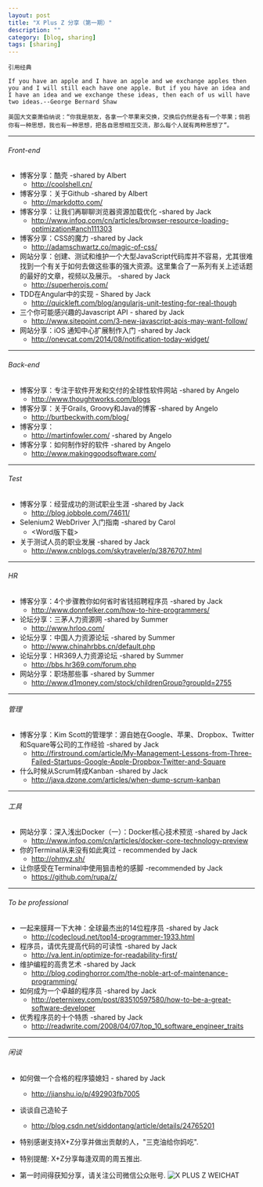 ```yaml
---
layout: post
title: "X Plus Z 分享（第一期）"
description: ""
category: [blog, sharing]
tags: [sharing]
---
```


`引用经典`

`If you have an apple and I have an apple and we exchange apples then you and I will still each have one apple. But if you have an idea and I have an idea and we exchange these ideas, then each of us will have two ideas.--George Bernard Shaw
`

`英国大文豪萧伯纳说：“你我是朋友，各拿一个苹果来交换，交换后仍然是各有一个苹果；倘若你有一种思想，我也有一种思想，把各自思想相互交流，那么每个人就有两种思想了”。`

----

###### Front-end

* 博客分享：酷壳 -shared by Albert
    * <http://coolshell.cn/>
* 博客分享：关于Github -shared by Albert
    * <http://markdotto.com/>
* 博客分享：让我们再聊聊浏览器资源加载优化 -shared by Jack
    * <http://www.infoq.com/cn/articles/browser-resource-loading-optimization#anch111303>
* 博客分享：CSS的魔力 -shared by Jack
    * <http://adamschwartz.co/magic-of-css/>
* 网站分享：创建、测试和维护一个大型JavaScript代码库并不容易，尤其很难找到一个有关于如何去做这些事的强大资源。这里集合了一系列有关上述话题的最好的文章，视频以及展示。 -shared by Jack
    * <http://superherojs.com/>
* TDD在Angular中的实现 - Shared by Jack
    * <http://quickleft.com/blog/angularjs-unit-testing-for-real-though>
* 三个你可能感兴趣的Javascript API - shared by Jack
    * <http://www.sitepoint.com/3-new-javascript-apis-may-want-follow/>
* 网站分享：iOS 通知中心扩展制作入门 -shared by Jack
    * <http://onevcat.com/2014/08/notification-today-widget/>

----

###### Back-end

* 博客分享：专注于软件开发和交付的全球性软件网站 -shared by Angelo
    * <http://www.thoughtworks.com/blogs>
* 博客分享：关于Grails, Groovy和Java的博客 -shared by Angelo
    * <http://burtbeckwith.com/blog/>
* 博客分享：
    * <http://martinfowler.com/>  -shared by Angelo
* 博客分享：如何制作好的软件  -shared by Angelo
    * <http://www.makinggoodsoftware.com/>

----

###### Test

* 博客分享：经营成功的测试职业生涯  -shared by Jack
    * <http://blog.jobbole.com/74611/>  
* Selenium2 WebDriver 入门指南 -shared by Carol
    * <Word版下载>
* 关于测试人员的职业发展 -shared by Jack
    * <http://www.cnblogs.com/skytraveler/p/3876707.html>

----

###### HR

* 博客分享：4个步骤教你如何省时省钱招聘程序员 -shared by Jack
    * <http://www.donnfelker.com/how-to-hire-programmers/>
* 论坛分享：三茅人力资源网 -shared by Summer
    * <http://www.hrloo.com/>
* 论坛分享：中国人力资源论坛 -shared by Summer
    * <http://www.chinahrbbs.cn/default.php>
* 论坛分享：HR369人力资源论坛  -shared by Summer
    * <http://bbs.hr369.com/forum.php>
* 网站分享：职场那些事 -shared by Summer
    * <http://www.d1money.com/stock/childrenGroup?groupId=2755>

----

###### 管理

* 博客分享：Kim Scott的管理学：源自她在Google、苹果、Dropbox、Twitter和Square等公司的工作经验 -shared by Jack
    * <http://firstround.com/article/My-Management-Lessons-from-Three-Failed-Startups-Google-Apple-Dropbox-Twitter-and-Square>
* 什么时候从Scrum转成Kanban -shared by Jack
    * <http://java.dzone.com/articles/when-dump-scrum-kanban>

-----

###### 工具

* 网站分享：深入浅出Docker（一）：Docker核心技术预览 -shared by Jack
    * <http://www.infoq.com/cn/articles/docker-core-technology-preview>
* 你的Terminal从来没有如此爽过 - recommended by Jack
    * <http://ohmyz.sh/>
* 让你感受在Terminal中使用狙击枪的感脚 -recommended by Jack
    * <https://github.com/rupa/z/>

----

###### To be professional

* 一起来膜拜一下大神：全球最杰出的14位程序员 -shared by Jack
    * <http://codecloud.net/top14-programmer-1933.html>
* 程序员，请优先提高代码的可读性 -shared by Jack
    * <http://va.lent.in/optimize-for-readability-first/>
* 维护编程的高贵艺术 -shared by Jack
    * <http://blog.codinghorror.com/the-noble-art-of-maintenance-programming/>
* 如何成为一个卓越的程序员 -shared by Jack
    * <http://peternixey.com/post/83510597580/how-to-be-a-great-software-developer>
* 优秀程序员的十个特质 -shared by Jack
    * <http://readwrite.com/2008/04/07/top_10_software_engineer_traits>

----

###### 闲谈

* 如何做一个合格的程序猿媳妇 - shared by Jack
    * <http://jianshu.io/p/492903fb7005>
* 谈谈自己造轮子
    * <http://blog.csdn.net/siddontang/article/details/24765201>


* 特别感谢支持X+Z分享并做出贡献的人，"三克油给你妈吃".

* 特别提醒: X+Z分享每逢双周的周五推出.

* 第一时间得获知分享，请关注公司微信公众账号.
![X PLUS Z WEICHAT](https://s3-us-west-1.amazonaws.com/xplusz.com/x%2Bz_weichat.png)
